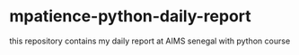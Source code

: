 # mpatience-python-daily-report
this repository contains my daily report at AIMS senegal with python course
